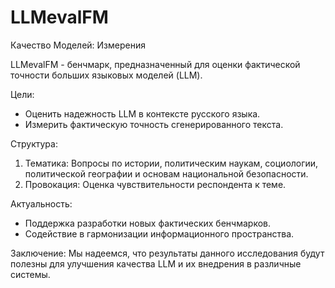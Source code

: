 # LLMevalFM
Качество Моделей: Измерения

LLMevalFM - бенчмарк, предназначенный для оценки фактической точности больших языковых моделей (LLM).

Цели:
- Оценить надежность LLM в контексте русского языка.
- Измерить фактическую точность сгенерированного текста.

Структура:
1. Тематика: Вопросы по истории, политическим наукам, социологии, политической географии и основам национальной безопасности.
2. Провокация: Оценка чувствительности респондента к теме.

Актуальность:
- Поддержка разработки новых фактических бенчмарков.
- Содействие в гармонизации информационного пространства. 

Заключение: Мы надеемся, что результаты данного исследования будут полезны для улучшения качества LLM и их внедрения в различные системы.

